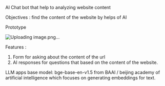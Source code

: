 AI Chat bot that help to analyzing website content

Objectives : find the content of the website by helps of AI 

Prototype
 
![Uploading image.png…]()

Features :
1.	Form for asking about the content of the url 
2.	AI responses for questions that based on the content of the website.

LLM apps base model:
bge-base-en-v1.5 from BAAI / beijing academy of artificial intelligence which focuses on generating embeddings for text. 
